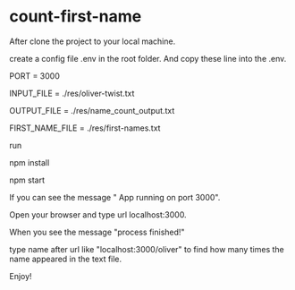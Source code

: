 # count-first-name

After clone the project to your local machine. 

create a config file .env in the root folder. 
And copy these line into the .env.

PORT = 3000

INPUT_FILE = ./res/oliver-twist.txt

OUTPUT_FILE = ./res/name_count_output.txt

FIRST_NAME_FILE = ./res/first-names.txt

run 

npm install

npm start

If you can see the message " App running on port 3000".

Open your browser and type url localhost:3000. 

When you see the message "process finished!"

type name after url like "localhost:3000/oliver" to find how many times the name appeared in the text file. 

Enjoy!

